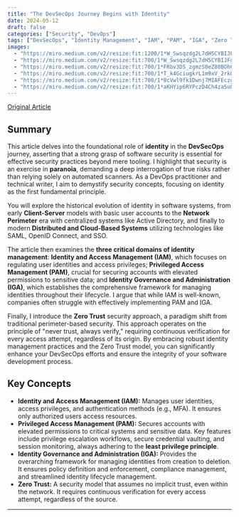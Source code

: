 ```yaml
---
title: "The DevSecOps Journey Begins with Identity"
date: 2024-05-12
draft: false
categories: ["Security", "DevOps"]
tags: ["DevSecOps", "Identity Management", "IAM", "PAM", "IGA", "Zero Trust", "Cloud Security"]
images:
  - "https://miro.medium.com/v2/resize:fit:1200/1*W_Swsqzdg2L7dH5CYBIJFg.png"
  - "https://miro.medium.com/v2/resize:fit:700/1*W_Swsqzdg2L7dH5CYBIJFg.png"
  - "https://miro.medium.com/v2/resize:fit:700/1*FRbv3DS_zgmzS0eZ80BOhQ.png"
  - "https://miro.medium.com/v2/resize:fit:700/1*T_k4GciugkrL1m9xV_2rkQ.png"
  - "https://miro.medium.com/v2/resize:fit:700/1*8cVwl9fk1Dwnj7MIAFEczg.png"
  - "https://miro.medium.com/v2/resize:fit:700/1*aKHYip6RYPczD4Ch4za5uQ.png"
---
```


[Original Article](https://medium.com/itnext/beyond-the-devsecops-hype-the-journey-begins-with-identity-f18284e321be)

## Summary

This article delves into the foundational role of **identity** in the **DevSecOps** journey, asserting that a strong grasp of software security is essential for effective security practices beyond mere tooling. I highlight that security is an exercise in **paranoia**, demanding a deep interrogation of true risks rather than relying solely on automated scanners. As a DevOps practitioner and technical writer, I aim to demystify security concepts, focusing on identity as the first fundamental principle.

You will explore the historical evolution of identity in software systems, from early **Client-Server** models with basic user accounts to the **Network Perimeter** era with centralized systems like Active Directory, and finally to modern **Distributed and Cloud-Based Systems** utilizing technologies like SAML, OpenID Connect, and SSO.

The article then examines the **three critical domains of identity management**: **Identity and Access Management (IAM)**, which focuses on regulating user identities and access privileges; **Privileged Access Management (PAM)**, crucial for securing accounts with elevated permissions to sensitive data; and **Identity Governance and Administration (IGA)**, which establishes the comprehensive framework for managing identities throughout their lifecycle. I argue that while IAM is well-known, companies often struggle with effectively implementing PAM and IGA.

Finally, I introduce the **Zero Trust** security approach, a paradigm shift from traditional perimeter-based security. This approach operates on the principle of "never trust, always verify," requiring continuous verification for every access attempt, regardless of its origin. By embracing robust identity management practices and the Zero Trust model, you can significantly enhance your DevSecOps efforts and ensure the integrity of your software development process.

## Key Concepts

*   **Identity and Access Management (IAM):** Manages user identities, access privileges, and authentication methods (e.g., MFA). It ensures only authorized users access resources.
*   **Privileged Access Management (PAM):** Secures accounts with elevated permissions to critical systems and sensitive data. Key features include privilege escalation workflows, secure credential vaulting, and session monitoring, always adhering to the **least privilege principle**.
*   **Identity Governance and Administration (IGA):** Provides the overarching framework for managing identities from creation to deletion. It ensures policy definition and enforcement, compliance management, and streamlined identity lifecycle management.
*   **Zero Trust:** A security model that assumes no implicit trust, even within the network. It requires continuous verification for every access attempt, regardless of the source.

---
